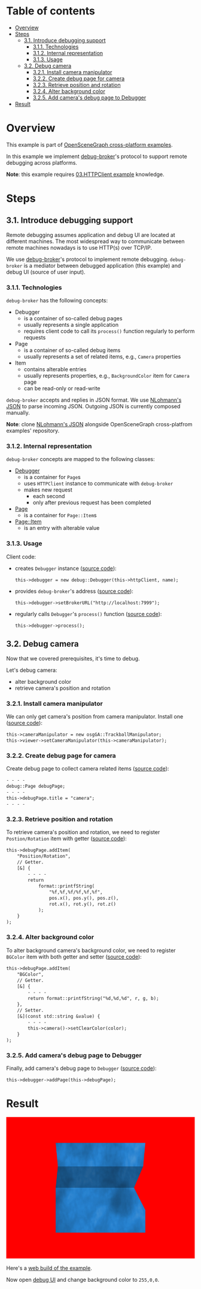 
# Table of contents

* [Overview](#overview)
* [Steps](#steps)
    * [3.1. Introduce debugging support](#debug)
        * [3.1.1. Technologies](#debug-tech)
        * [3.1.2. Internal representation](#debug-representation)
        * [3.1.3. Usage](#debug-usage)
    * [3.2. Debug camera](#debug-camera)
        * [3.2.1. Install camera manipulator](#debug-camera-manipulator)
        * [3.2.2. Create debug page for camera](#debug-camera-page)
        * [3.2.3. Retrieve position and rotation](#debug-camera-posrot)
        * [3.2.4. Alter background color](#debug-camera-bgcolor)
        * [3.2.5. Add camera's debug page to Debugger](#debug-camera-debugger)
* [Result](#result)

<a name="overview"/>

# Overview

This example is part of [OpenSceneGraph cross-platform examples][osgcpe].

In this example we implement [debug-broker][debug-broker]'s protocol to support remote
debugging across platforms.

**Note**: this example requires [03.HTTPClient example][ex03] knowledge.

<a name="steps"/>

# Steps

<a name="debug"/>

## 3.1. Introduce debugging support

Remote debugging assumes application and debug UI are located at different
machines. The most widespread way to communicate between remote machines
nowadays is to use HTTP(s) over TCP/IP.

We use [debug-broker][debug-broker]'s protocol to implement remote debugging.
`debug-broker` is a mediator between debugged application (this example) and
debug UI (source of user input).

<a name="debug-tech"/>

### 3.1.1. Technologies

`debug-broker` has the following concepts:

* Debugger
    * is a container of so-called debug pages
    * usually represents a single application
    * requires client code to call its `process()` function regularly to perform requests
* Page
    * is a container of so-called debug items
    * usually represents a set of related items, e.g., `Camera` properties
* Item
    * contains alterable entries
    * usually represents properties, e.g., `BackgroundColor` item for `Camera` page
    * can be read-only or read-write

`debug-broker` accepts and replies in JSON format. We use
[NLohmann's JSON][nlohmann-json] to parse incoming JSON. Outgoing JSON
is currently composed manually.

**Note**: clone [NLohmann's JSON][nlohmann-json] alongside OpenSceneGraph
cross-platfrom examples' repository.

<a name="debug-representation"/>

### 3.1.2. Internal representation

`debug-broker` concepts are mapped to the following classes:

* [Debugger][Debugger]
    * is a container for `Page`s
    * uses `HTTPClient` instance to communicate with `debug-broker`
    * makes new request
        * each second
        * only after previous request has been completed
* [Page][Page]
    * is a container for `Page::Item`s
* [Page::Item][PageItem]
    * is an entry with alterable value

<a name="debug-usage"/>

### 3.1.3. Usage

Client code:

* creates `Debugger` instance ([source code][Debugger-create]):
    ```
    this->debugger = new debug::Debugger(this->httpClient, name);
    ```
* provides `debug-broker`'s address ([source code][Debugger-address]):
    ```
    this->debugger->setBrokerURL("http://localhost:7999");
    ```
* regularly calls `Debugger`'s `process()` function ([source code][Debugger-process]):
    ```
    this->debugger->process();
    ```

<a name="debug-camera"/>

## 3.2. Debug camera

Now that we covered prerequisites, it's time to debug.

Let's debug camera:

* alter background color
* retrieve camera's position and rotation

<a name="debug-camera-manipulator"/>

### 3.2.1. Install camera manipulator

We can only get camera's position from camera manipulator.
Install one ([source code][camera-manipulator]):
```
this->cameraManipulator = new osgGA::TrackballManipulator;
this->viewer->setCameraManipulator(this->cameraManipulator);
```

<a name="debug-camera-page"/>

### 3.2.2. Create debug page for camera

Create debug page to collect camera related items
([source code][camera-page]):
```
- - - -
debug::Page debugPage;
- - - -
this->debugPage.title = "camera";
- - - -
```

<a name="debug-camera-posrot"/>

### 3.2.3. Retrieve position and rotation

To retrieve camera's position and rotation, we need to register
`Postion/Rotation` item with getter
([source code][camera-posrot]):
```
this->debugPage.addItem(
    "Position/Rotation",
    // Getter.
    [&] {
        - - - -
        return
            format::printfString(
                "%f,%f,%f/%f,%f,%f",
                pos.x(), pos.y(), pos.z(),
                rot.x(), rot.y(), rot.z()
            );
    }
);

```

<a name="debug-camera-bgcolor"/>

### 3.2.4. Alter background color

To alter background camera's background color, we need to register
`BGColor` item with both getter and setter
([source code][camera-bgcolor]):
```
this->debugPage.addItem(
    "BGColor",
    // Getter.
    [&] {
        - - - -
        return format::printfString("%d,%d,%d", r, g, b);
    },
    // Setter.
    [&](const std::string &value) {
        - - - -
        this->camera()->setClearColor(color);
    }
);

```

<a name="debug-camera-debugger"/>

### 3.2.5. Add camera's debug page to Debugger

Finally, add camera's debug page to `Debugger`
([source code][camera-debugger]):
```
this->debugger->addPage(this->debugPage);
```

<a name="result"/>

# Result

![Screenshot](shot.png)

Here's a [web build of the example][web-build].

Now open [debug UI][debug-ui] and change background color to `255,0,0`.

[osgcpe]: https://github.com/OGStudio/openscenegraph-cross-platform-examples
[ex03]: ../03.HTTPClient
[debug-broker]: https://github.com/OGStudio/debug-broker
[nlohmann-json]: https://github.com/nlohmann/json

[fetch-api]: https://kripken.github.io/emscripten-site/docs/api_reference/fetch.html
[emscripten]: http://emscripten.org
[xhr]: https://en.wikipedia.org/wiki/XMLHttpRequest
[mongoose]: https://github.com/cesanta/mongoose

[Debugger]: desktop/src/debug.h#L246
[Page]: desktop/src/debug.h#L99
[PageItem]: desktop/src/debug.h#L114

[Debugger-create]: desktop/src/main.h#L330
[Debugger-address]: desktop/src/main.h#L331
[Debugger-process]: desktop/src/main.h#L338

[camera-manipulator]: desktop/src/main.h#L315
[camera-page]: desktop/src/main.h#L350
[camera-posrot]: desktop/src/main.h#L390
[camera-bgcolor]: desktop/src/main.h#L360
[camera-debugger]: desktop/src/main.h#L357

[web-build]: https://ogstudio.github.io/openscenegraph-cross-platform-examples-web-builds/examples/04/ex04-remote-debugging.html
[debug-ui]: https://ogstudio.github.io/debug-ui/?broker=https%3A%2F%2Fosgcpe-debug-broker.herokuapp.com&debugger=Ex04&page=camera
